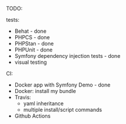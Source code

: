 TODO:

tests:
- Behat - done
- PHPCS - done
- PHPStan - done
- PHPUnit - done
- Symfony dependency injection tests - done
- visual testing

CI:
- Docker app with Symfony Demo - done
- Docker: install my bundle
- Travis:
    - yaml inheritance
    - multiple install/script commands
- Github Actions
